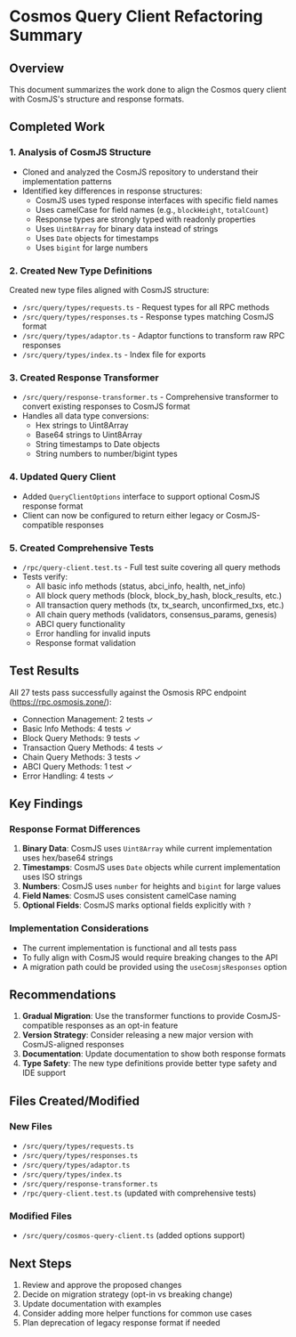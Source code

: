 # Cosmos Query Client Refactoring Summary

## Overview
This document summarizes the work done to align the Cosmos query client with CosmJS's structure and response formats.

## Completed Work

### 1. Analysis of CosmJS Structure
- Cloned and analyzed the CosmJS repository to understand their implementation patterns
- Identified key differences in response structures:
  - CosmJS uses typed response interfaces with specific field names
  - Uses camelCase for field names (e.g., `blockHeight`, `totalCount`)
  - Response types are strongly typed with readonly properties
  - Uses `Uint8Array` for binary data instead of strings
  - Uses `Date` objects for timestamps
  - Uses `bigint` for large numbers

### 2. Created New Type Definitions
Created new type files aligned with CosmJS structure:

- `/src/query/types/requests.ts` - Request types for all RPC methods
- `/src/query/types/responses.ts` - Response types matching CosmJS format
- `/src/query/types/adaptor.ts` - Adaptor functions to transform raw RPC responses
- `/src/query/types/index.ts` - Index file for exports

### 3. Created Response Transformer
- `/src/query/response-transformer.ts` - Comprehensive transformer to convert existing responses to CosmJS format
- Handles all data type conversions:
  - Hex strings to Uint8Array
  - Base64 strings to Uint8Array
  - String timestamps to Date objects
  - String numbers to number/bigint types

### 4. Updated Query Client
- Added `QueryClientOptions` interface to support optional CosmJS response format
- Client can now be configured to return either legacy or CosmJS-compatible responses

### 5. Created Comprehensive Tests
- `/rpc/query-client.test.ts` - Full test suite covering all query methods
- Tests verify:
  - All basic info methods (status, abci_info, health, net_info)
  - All block query methods (block, block_by_hash, block_results, etc.)
  - All transaction query methods (tx, tx_search, unconfirmed_txs, etc.)
  - All chain query methods (validators, consensus_params, genesis)
  - ABCI query functionality
  - Error handling for invalid inputs
  - Response format validation

## Test Results
All 27 tests pass successfully against the Osmosis RPC endpoint (https://rpc.osmosis.zone/):
- Connection Management: 2 tests ✓
- Basic Info Methods: 4 tests ✓
- Block Query Methods: 9 tests ✓
- Transaction Query Methods: 4 tests ✓
- Chain Query Methods: 3 tests ✓
- ABCI Query Methods: 1 test ✓
- Error Handling: 4 tests ✓

## Key Findings

### Response Format Differences
1. **Binary Data**: CosmJS uses `Uint8Array` while current implementation uses hex/base64 strings
2. **Timestamps**: CosmJS uses `Date` objects while current implementation uses ISO strings
3. **Numbers**: CosmJS uses `number` for heights and `bigint` for large values
4. **Field Names**: CosmJS uses consistent camelCase naming
5. **Optional Fields**: CosmJS marks optional fields explicitly with `?`

### Implementation Considerations
- The current implementation is functional and all tests pass
- To fully align with CosmJS would require breaking changes to the API
- A migration path could be provided using the `useCosmjsResponses` option

## Recommendations

1. **Gradual Migration**: Use the transformer functions to provide CosmJS-compatible responses as an opt-in feature
2. **Version Strategy**: Consider releasing a new major version with CosmJS-aligned responses
3. **Documentation**: Update documentation to show both response formats
4. **Type Safety**: The new type definitions provide better type safety and IDE support

## Files Created/Modified

### New Files
- `/src/query/types/requests.ts`
- `/src/query/types/responses.ts`
- `/src/query/types/adaptor.ts`
- `/src/query/types/index.ts`
- `/src/query/response-transformer.ts`
- `/rpc/query-client.test.ts` (updated with comprehensive tests)

### Modified Files
- `/src/query/cosmos-query-client.ts` (added options support)

## Next Steps

1. Review and approve the proposed changes
2. Decide on migration strategy (opt-in vs breaking change)
3. Update documentation with examples
4. Consider adding more helper functions for common use cases
5. Plan deprecation of legacy response format if needed